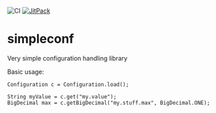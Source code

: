  ![CI](https://github.com/msx80/simpleconf/actions/workflows/maven.yml/badge.svg) [![JitPack](https://jitpack.io/v/msx80/simpleconf.svg)](https://jitpack.io/#msx80/simpleconf)
# simpleconf
Very simple configuration handling library


Basic usage:

    Configuration c = Configuration.load();
    
    String myValue = c.get("my.value");
    BigDecimal max = c.getBigDecimal("my.stuff.max", BigDecimal.ONE);

